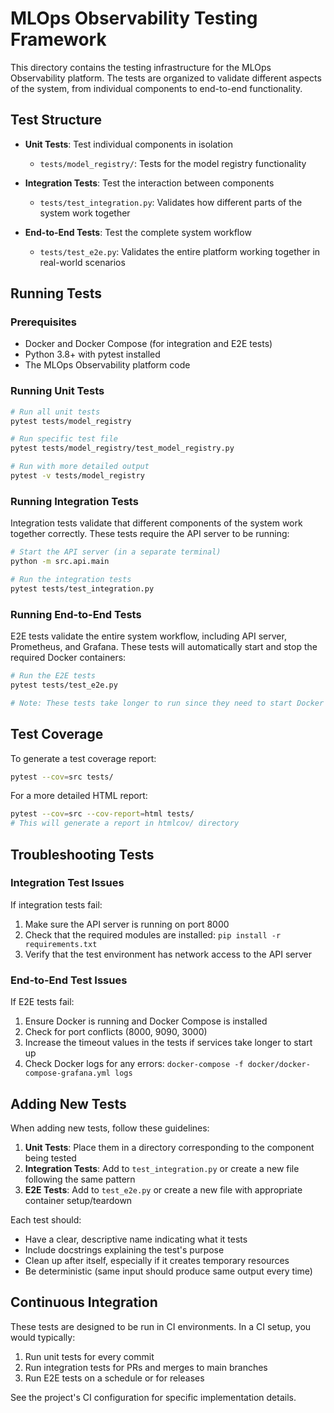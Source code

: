 # MLOps Observability Testing Framework

This directory contains the testing infrastructure for the MLOps Observability platform. The tests are organized to validate different aspects of the system, from individual components to end-to-end functionality.

## Test Structure

- **Unit Tests**: Test individual components in isolation
  - `tests/model_registry/`: Tests for the model registry functionality
  
- **Integration Tests**: Test the interaction between components
  - `tests/test_integration.py`: Validates how different parts of the system work together
  
- **End-to-End Tests**: Test the complete system workflow
  - `tests/test_e2e.py`: Validates the entire platform working together in real-world scenarios

## Running Tests

### Prerequisites

- Docker and Docker Compose (for integration and E2E tests)
- Python 3.8+ with pytest installed
- The MLOps Observability platform code

### Running Unit Tests

```bash
# Run all unit tests
pytest tests/model_registry

# Run specific test file
pytest tests/model_registry/test_model_registry.py

# Run with more detailed output
pytest -v tests/model_registry
```

### Running Integration Tests

Integration tests validate that different components of the system work together correctly. These tests require the API server to be running:

```bash
# Start the API server (in a separate terminal)
python -m src.api.main

# Run the integration tests
pytest tests/test_integration.py
```

### Running End-to-End Tests

E2E tests validate the entire system workflow, including API server, Prometheus, and Grafana. These tests will automatically start and stop the required Docker containers:

```bash
# Run the E2E tests
pytest tests/test_e2e.py

# Note: These tests take longer to run since they need to start Docker containers
```

## Test Coverage

To generate a test coverage report:

```bash
pytest --cov=src tests/
```

For a more detailed HTML report:

```bash
pytest --cov=src --cov-report=html tests/
# This will generate a report in htmlcov/ directory
```

## Troubleshooting Tests

### Integration Test Issues

If integration tests fail:

1. Make sure the API server is running on port 8000
2. Check that the required modules are installed: `pip install -r requirements.txt`
3. Verify that the test environment has network access to the API server

### End-to-End Test Issues

If E2E tests fail:

1. Ensure Docker is running and Docker Compose is installed
2. Check for port conflicts (8000, 9090, 3000)
3. Increase the timeout values in the tests if services take longer to start up
4. Check Docker logs for any errors: `docker-compose -f docker/docker-compose-grafana.yml logs`

## Adding New Tests

When adding new tests, follow these guidelines:

1. **Unit Tests**: Place them in a directory corresponding to the component being tested
2. **Integration Tests**: Add to `test_integration.py` or create a new file following the same pattern
3. **E2E Tests**: Add to `test_e2e.py` or create a new file with appropriate container setup/teardown

Each test should:
- Have a clear, descriptive name indicating what it tests
- Include docstrings explaining the test's purpose
- Clean up after itself, especially if it creates temporary resources
- Be deterministic (same input should produce same output every time)

## Continuous Integration

These tests are designed to be run in CI environments. In a CI setup, you would typically:

1. Run unit tests for every commit
2. Run integration tests for PRs and merges to main branches
3. Run E2E tests on a schedule or for releases

See the project's CI configuration for specific implementation details.
